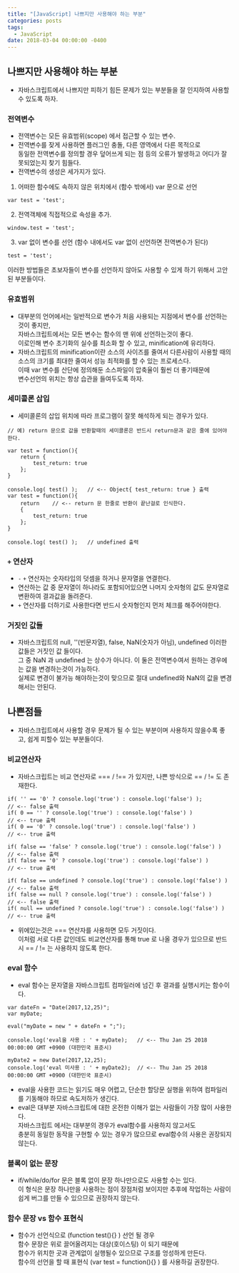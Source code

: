 ```yaml
---
title: "[JavaScript] 나쁘지만 사용해야 하는 부분"
categories: posts
tags:
  - JavaScript
date: 2018-03-04 00:00:00 -0400
---
```



## 나쁘지만 사용해야 하는 부분
- 자바스크립트에서 나쁘지만 피하기 힘든 문제가 있는 부분들을 잘 인지하여 사용할 수 있도록 하자.   



### 전역변수

- 전역변수는 모든 유효범위(scope) 에서 접근할 수 있는 변수.   
- 전역변수를 잦게 사용하면 플러그인 충돌, 다른 영역에서 다른 목적으로    
동일한 전역변수를 정의할 경우 덮어쓰게 되는 점 등의 오류가 발생하고 어디가 잘못되었는지 찾기 힘들다.   
- 전역변수의 생성은 세가지가 있다.   


1) 어떠한 함수에도 속하지 않은 위치에서 (함수 밖에서) var 문으로 선언   

```
var test = 'test';
```


2) 전역객체에 직접적으로 속성을 추가.   

```
window.test = 'test';
```


3) var 없이 변수를 선언 (함수 내에서도 var 없이 선언하면 전역변수가 된다)   

```
test = 'test';
```


이러한 방법들은 초보자들이 변수를 선언하지 않아도 사용할 수 있게 하기 위해서 고안된 부분들이다.




### 유효범위

- 대부분의 언어에서는 일반적으로 변수가 처음 사용되는 지점에서 변수를 선언하는 것이 좋지만,   
  자바스크립트에서는 모든 변수는 함수의 맨 위에 선언하는것이 좋다.   
  이로인해 변수 초기화의 실수를 최소화 할 수 있고, minification에 유리하다.   
- 자바스크립트의 minification이란 소스의 사이즈를 줄여서 다른사람이 사용할 때의   
  소스의 크기를 최대한 줄여서 성능 최적화를 할 수 있는 프로세스다.   
  이때 var 변수를 산단에 정의해둔 소스파일이 압축율이 훨씬 더 좋기때문에   
  변수선언의 위치는 항상 습관을 들여두도록 하자.   



### 세미콜론 삽입

- 세미콜론의 삽입 위치에 따라 프로그램이 잘못 해석하게 되는 경우가 있다.   

```
// 예) return 문으로 값을 반환할때의 세미콜론은 반드시 return문과 같은 줄에 있어야 한다.

var test = function(){
    return {
        test_return: true
    };
}

console.log( test() );   // <-- Object{ test_return: true } 출력
var test = function(){
    return    // <-- return 문 한줄로 반환이 끝난걸로 인식한다.
    {
        test_return: true
    };
}

console.log( test() );   // undefined 출력
```



### `+` 연산자

- `-` `+` 연산자는 숫자타입의 덧셈을 하거나 문자열을 연결한다.   
- 연산하는 값 중 문자열이 하나라도 포함되어있으면 나머지 숫자형의 값도 문자열로 변환하여 결과값을 돌려준다.   
- `+` 연산자를 더하기로 사용한다면 반드시 숫자형인지 먼저 체크를 해주어야한다.   



### 거짓인 값들

- 자바스크립트의 null, ''(빈문자열), false, NaN(숫자가 아님), undefined 이러한 값들은 거짓인 값 들이다.   
  그 중 NaN 과 undefined 는 상수가 아니다. 이 둘은 전역변수여서 원하는 경우에는 값을 변경하는것이 가능하다.   
  실제로 변경이 불가능 해야하는것이 맞으므로 절대 undefined와 NaN의 값을 변경해서는 안된다.   



## 나쁜점들

- 자바스크립트에서 사용할 경우 문제가 될 수 있는 부분이며  사용하지 않을수록 좋고, 쉽게 피할수 있는 부분들이다.   



### 비교연산자

- 자바스크립트는 비교 연산자로 === / !== 가 있지만, 나쁜 방식으로 == / != 도 존재한다.    

```
if( '' == '0' ? console.log('true') : console.log('false') );          // <-- false 출력
if( 0 == '' ? console.log('true') : console.log('false') )             // <-- true 출력
if( 0 == '0' ? console.log('true') : console.log('false') )            // <-- true 출력

if( false == 'false' ? console.log('true') : console.log('false') )    // <-- false 출력
if( false == '0' ? console.log('true') : console.log('false') )        // <-- true 출력

if( false == undefined ? console.log('true') : console.log('false') )  // <-- false 출력
if( false == null ? console.log('true') : console.log('false') )       // <-- false 출력
if( null == undefined ? console.log('true') : console.log('false') )   // <-- true 출력
```

- 위에있는것은 === 연산자를 사용하면 모두 거짓이다.   
이처럼 서로 다른 값인데도 비교연산자를 통해 true 로 나올 경우가 있으므로 반드시 == / != 는 사용하지 않도록 한다.   



### eval 함수

- eval 함수는 문자열을 자바스크립트 컴파일러에 넘긴 후 결과를 실행시키는 함수이다.   

```
var dateFn = "Date(2017,12,25)";
var myDate;

eval("myDate = new " + dateFn + ";");

console.log('eval을 사용 : ' + myDate);   // <-- Thu Jan 25 2018 00:00:00 GMT +0900 (대한민국 표준시)

myDate2 = new Date(2017,12,25);
console.log('eval 미사용 : ' + myDate2);  // <-- Thu Jan 25 2018 00:00:00 GMT +0900 (대한민국 표준시)
```

- eval을 사용한 코드는 읽기도 매우 어렵고, 단순한 할당문 실행을 위하여 컴파일러를 기동해야 하므로 속도저하가 생긴다.   
- eval은 대부분 자바스크립트에 대한 온전한 이해가 없는 사람들이 가장 많이 사용한다.   
  자바스크립트 에서는 대부분의 경우가 eval함수를 사용하지 않고서도    
  충분히 동일한 동작을 구현할 수 있는 경우가 많으므로 eval함수의 사용은 권장되지 않는다.   



### 블록이 없는 문장

- if/while/do/for 문은 블록 없이 문장 하나만으로도 사용할 수는 있다.   
이 형식은 문장 하나만을 사용하는 점이 장점처럼 보이지만 추후에 작업하는 사람이 쉽게 버그를 만들 수 있으므로 권장하지 않는다.   




### 함수 문장 vs 함수 표현식

- 함수가 선언식으로 (function test(){} ) 선언 될 경우    
함수 문장은 위로 끌어올려지는 대상(호이스팅) 이 되기 때문에   
함수가 위치한 곳과 관계없이 실행될수 있으므로 구조를 엉성하게 만든다.   
함수의 선언을 할 때 표현식 (var test = function(){} ) 를 사용하길 권장한다.   



